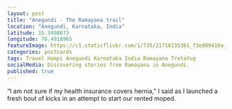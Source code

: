 ```yaml
---
layout: post
title: "Anegundi - The Ramayana trail"
location: "Anegundi, Karnataka, India"
latitude: 15.3498673
longitude: 76.4918965
featureImage: https://c1.staticflickr.com/1/735/21718135361_f3ed09410a_b.jpg
categories: postcards
tags: Travel Hampi Anegundi Karnataka India Ramayana TretaYug
socialMedia: Discovering stories from Ramayana in Anegundi.
published: true
---
```


“I am not sure if my health insurance covers hernia,” I said as I launched a fresh bout of kicks in an attempt to start our rented moped.